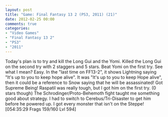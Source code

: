 ```yaml
---
layout: post
title: "Game: Final Fantasy 13 2 (PS3, 2011) (21)"
date: 2012-02-25 00:00
comments: true
categories:
- "Video Games"
- "Final Fantasy 13 2"
- "PS3"
- "2011"
---
```


Today's plan is to try and kill the Long Gui and the Yomi. Killed
the Long Gui on the second try with 2 staggers and 5 stars. Beat
Yomi on the first try. See what I mean? Easy. In the "last time on
FF13-2", it shows Lightning saying "It's up to you to keep hope
alive". It was "It's up to you to keep Hope alive", then it could
be a reference to Snow saying that he will be assassinated! Got
Supreme Being! Raspatil was really tough, but I got him on the
first try. (0 stars though) The Schrodinger/Proto-Behemoth fight
taught me something good about strategy. I had to switch to
Cerebus/Tri-Disaster to get him before he powered up. I got every
monster that isn't on the Steppe!  [054:35:29 Frags 159/160 Lvl
594]
